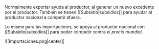 
Normalmente exportar ayuda al productor, al generar un nuevo excedente por el productor. También se tienen [[Subsidio|subsidios]] para ayudar al productor nacional a competir afuera. 

Lo mismo para las importaciones, se apoya al productor nacional con [[Subsidio|subsidios]] para poder competir contra el *precio mundial*. 

![[Importaciones.png|center]]